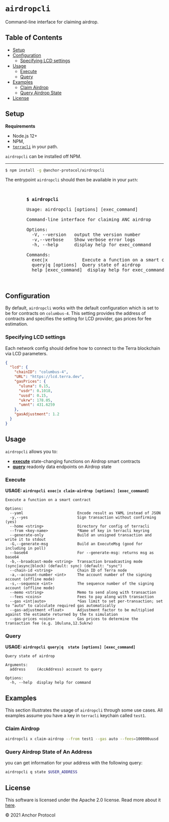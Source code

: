 # `airdropcli` <!-- omit in toc -->

Command-line interface for claiming airdrop.

## Table of Contents <!-- omit in toc -->
- [Setup](#setup)
- [Configuration](#configuration)
  - [Specifying LCD settings](#specifying-lcd-settings)
- [Usage](#usage)
  - [Execute](#execute)
  - [Query](#query)
- [Examples](#examples)
  - [Claim Airdrop](#Claim-Airdrop)
  - [Query Airdrop State](#Query-Airdrop-State-of-An-Address)
- [License](#license)
## Setup

**Requirements**

- Node.js 12+
- NPM,
- [`terracli`](https://github.com/terra-project/core) in your path.

`airdropcli` can be installed off NPM.
****
```bash
$ npm install -g @anchor-protocol/airdropcli
```
The entrypoint `airdropcli` should then be available in your `path`:

<pre>
         <div align="left">
        <strong>$ airdropcli</strong>
        
        Usage: airdropcli [options] [exec_command]

        Command-line interface for claiming ANC airdrop

        Options:
          -V, --version   output the version number
          -v,--verbose    Show verbose error logs
          -h, --help      display help for exec_command

        Commands:
          exec|x             Execute a function on a smart contract
          query|q [options]  Query state of airdrop
          help [exec_command]  display help for exec_command
        </div>
</pre>

## Configuration
By default, `airdropcli` works with the default configuration which is set to be for contracts on `columbus-4`. 
This setting provides the address of contracts and specifies the setting for LCD provider, gas prices for fee estimation.

### Specifying LCD settings
Each network config should define how to connect to the Terra blockchain via LCD parameters.
```json
{
  "lcd": {
    "chainID": "columbus-4",
    "URL": "https://lcd.terra.dev",
    "gasPrices": {
      "uluna": 0.15,
      "usdr": 0.1018,
      "uusd": 0.15,
      "ukrw": 178.05,
      "umnt": 431.6259
    },
    "gasAdjustment": 1.2
  }
}
```

## Usage

`airdropcli` allows you to:

- [**execute**](#execute) state-changing functions on Airdrop smart contracts
- [**query**](#query) readonly data endpoints on Airdrop state

### Execute

**USAGE: `airdropcli exec|x claim-airdrop [options] [exec_command]`**

```
Execute a function on a smart contract

Options:
  --yaml                        Encode result as YAML instead of JSON
  -y,--yes                      Sign transaction without confirming (yes)
  --home <string>               Directory for config of terracli
  --from <key-name>             *Name of key in terracli keyring
  --generate-only               Build an unsigned transaction and write it to stdout
  -G,--generate-msg             Build an ExecuteMsg (good for including in poll)
  --base64                      For --generate-msg: returns msg as base64
  -b,--broadcast-mode <string>  Transaction broadcasting mode (sync|async|block) (default: sync) (default: "sync")
  --chain-id <string>           Chain ID of Terra node
  -a,--account-number <int>     The account number of the signing account (offline mode)
  -s,--sequence <int>           The sequence number of the signing account (offline mode)
  --memo <string>               Memo to send along with transaction
  --fees <coins>                Fees to pay along with transaction
  --gas <int|auto>              *Gas limit to set per-transaction; set to "auto" to calculate required gas automatically
  --gas-adjustment <float>      Adjustment factor to be multiplied against the estimate returned by the tx simulation
  --gas-prices <coins>          Gas prices to determine the transaction fee (e.g. 10uluna,12.5ukrw)

```

### Query

**USAGE: `airdropcli query|q  state [options] [exec_command]`**

```
Query state of airdrop

Arguments:
  address     (AccAddress) account to query

Options:
  -h, --help  display help for command

```
## Examples
This section illustrates the usage of `airdropcli` through some use cases. 
All examples assume you have a key in `terracli` keychain called `test1`.

### Claim Airdrop
```bash
airdropcli x claim-airdrop --from test1 --gas auto --fees=100000uusd 
```
### Query Airdrop State of An Address
you can get information for your address with the following query: 
```bash
airdropcli q state $USER_ADDRESS
```
## License

This software is licensed under the Apache 2.0 license. Read more about it [here](./LICENSE).

© 2021 Anchor Protocol